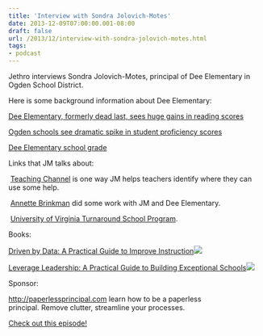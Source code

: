 ```yaml
---
title: 'Interview with Sondra Jolovich-Motes'
date: 2013-12-09T07:00:00.001-08:00
draft: false
url: /2013/12/interview-with-sondra-jolovich-motes.html
tags: 
- podcast
---
```


  

Jethro interviews Sondra Jolovich-Motes, principal of Dee Elementary in Ogden School District. 

Here is some background information about Dee Elementary: 

[Dee Elementary, formerly dead last, sees huge gains in reading scores](http://www.ksl.com/?nid=148&sid=22176667#mYHlS74Hkle5uGwj.99)

[Ogden schools see dramatic spike in student proficiency scores](http://www.deseretnews.com/article/865562511/Ogden-schools-see-dramatice-spike-in-student-proficiency-scores.html?pg=all)

[Dee Elementary school grade](https://psdreports.schools.utah.gov/Gateway/Report/Display?SchoolYear=2013&ReportPath=/Gateway/GradingSchools/FrontPage&districtID=1183&schoolID=1187&schoolNumber=107)

Links that JM talks about:

 [Teaching Channel](https://www.teachingchannel.org) is one way JM helps teachers identify where they can use some help. 

 [Annette Brinkman](http://brinkman-forlini-williams.com/aboutus.html) did some work with JM and Dee Elementary.

 [University of Virginia Turnaround School Program](http://www.darden.virginia.edu/web/Darden-Curry-PLE/UVA-School-Turnaround/Program/). 

Books: 

[Driven by Data: A Practical Guide to Improve Instruction](http://www.amazon.com/gp/product/0470548746/ref=as_li_ss_tl?ie=UTF8&camp=1789&creative=390957&creativeASIN=0470548746&linkCode=as2&tag=jethrojonesco-20)![](http://ir-na.amazon-adsystem.com/e/ir?t=jethrojonesco-20&l=as2&o=1&a=0470548746)

[Leverage Leadership: A Practical Guide to Building Exceptional Schools](http://www.amazon.com/gp/product/1118138600/ref=as_li_ss_tl?ie=UTF8&camp=1789&creative=390957&creativeASIN=1118138600&linkCode=as2&tag=jethrojonesco-20)![](http://ir-na.amazon-adsystem.com/e/ir?t=jethrojonesco-20&l=as2&o=1&a=1118138600)

Sponsor: 

http://paperlessprincipal.com learn how to be a paperless principal. Remove clutter, streamline your processes. 

  

[Check out this episode!](http://directory.libsyn.com/episode/index/id/2579192)
